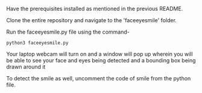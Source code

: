 Have the prerequisites installed as mentioned in the previous README.

Clone the entire repository and navigate to the 'faceeyesmile' folder.

Run the faceeyesmile.py file using the command-

```python3 faceeyesmile.py```

Your laptop webcam will turn on and a window will pop up wherein you will be able to see your face and eyes being detected and a bounding box being drawn around it

To detect the smile as well, uncomment the code of smile from the python file.